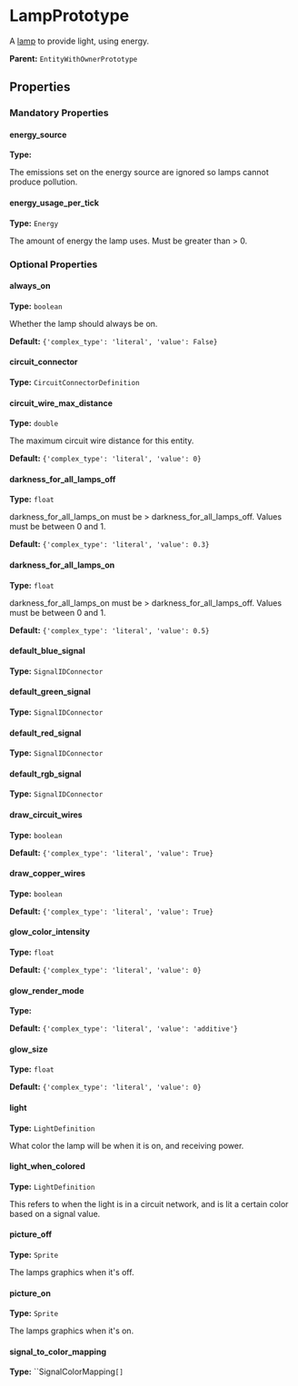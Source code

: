 # LampPrototype

A [lamp](https://wiki.factorio.com/Lamp) to provide light, using energy.

**Parent:** `EntityWithOwnerPrototype`

## Properties

### Mandatory Properties

#### energy_source

**Type:** 

The emissions set on the energy source are ignored so lamps cannot produce pollution.

#### energy_usage_per_tick

**Type:** `Energy`

The amount of energy the lamp uses. Must be greater than > 0.

### Optional Properties

#### always_on

**Type:** `boolean`

Whether the lamp should always be on.

**Default:** `{'complex_type': 'literal', 'value': False}`

#### circuit_connector

**Type:** `CircuitConnectorDefinition`



#### circuit_wire_max_distance

**Type:** `double`

The maximum circuit wire distance for this entity.

**Default:** `{'complex_type': 'literal', 'value': 0}`

#### darkness_for_all_lamps_off

**Type:** `float`

darkness_for_all_lamps_on must be > darkness_for_all_lamps_off. Values must be between 0 and 1.

**Default:** `{'complex_type': 'literal', 'value': 0.3}`

#### darkness_for_all_lamps_on

**Type:** `float`

darkness_for_all_lamps_on must be > darkness_for_all_lamps_off. Values must be between 0 and 1.

**Default:** `{'complex_type': 'literal', 'value': 0.5}`

#### default_blue_signal

**Type:** `SignalIDConnector`



#### default_green_signal

**Type:** `SignalIDConnector`



#### default_red_signal

**Type:** `SignalIDConnector`



#### default_rgb_signal

**Type:** `SignalIDConnector`



#### draw_circuit_wires

**Type:** `boolean`



**Default:** `{'complex_type': 'literal', 'value': True}`

#### draw_copper_wires

**Type:** `boolean`



**Default:** `{'complex_type': 'literal', 'value': True}`

#### glow_color_intensity

**Type:** `float`



**Default:** `{'complex_type': 'literal', 'value': 0}`

#### glow_render_mode

**Type:** 



**Default:** `{'complex_type': 'literal', 'value': 'additive'}`

#### glow_size

**Type:** `float`



**Default:** `{'complex_type': 'literal', 'value': 0}`

#### light

**Type:** `LightDefinition`

What color the lamp will be when it is on, and receiving power.

#### light_when_colored

**Type:** `LightDefinition`

This refers to when the light is in a circuit network, and is lit a certain color based on a signal value.

#### picture_off

**Type:** `Sprite`

The lamps graphics when it's off.

#### picture_on

**Type:** `Sprite`

The lamps graphics when it's on.

#### signal_to_color_mapping

**Type:** ``SignalColorMapping`[]`



